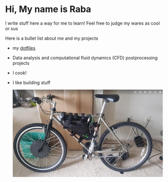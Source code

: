

# Hi, My name is Raba

I write stuff here a way for me to learn! Feel free to judge my wares as cool or sus

Here is a bullet list about me and my projects

-   my [dotfiles](https://github.com/michaelraba/dotfiles)
-   Data analysis and computational fluid dynamics (CFD) postprocessing projects
-   I cook!
-   I like building stuff
    
    ![img](images/readme/screenshot2022-05-22_12-49-14_.png)

